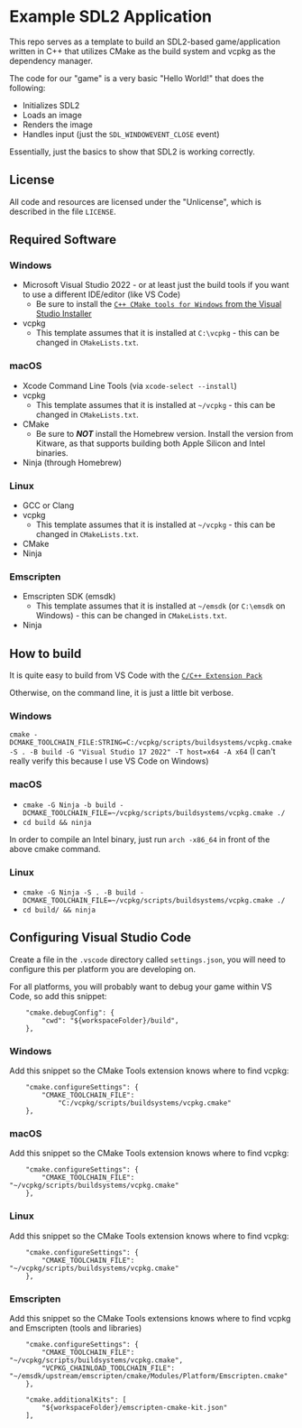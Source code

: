 # Example SDL2 Application

This repo serves as a template to build an SDL2-based game/application written in C++ that utilizes CMake as the build system and vcpkg as the dependency manager.

The code for our "game" is a very basic "Hello World!" that does the following:
* Initializes SDL2
* Loads an image
* Renders the image
* Handles input (just the `SDL_WINDOWEVENT_CLOSE` event)

Essentially, just the basics to show that SDL2 is working correctly.

## License

All code and resources are licensed under the "Unlicense", which is described in the file `LICENSE`.

## Required Software

### Windows
* Microsoft Visual Studio 2022 - or at least just the build tools if you want to use a different IDE/editor (like VS Code)
    * Be sure to install the [`C++ CMake tools for Windows` from the Visual Studio Installer](https://learn.microsoft.com/en-us/cpp/build/cmake-projects-in-visual-studio)
* vcpkg
    * This template assumes that it is installed at `C:\vcpkg` - this can be changed in `CMakeLists.txt`.

### macOS
* Xcode Command Line Tools (via `xcode-select --install`)
* vcpkg
    * This template assumes that it is installed at `~/vcpkg` - this can be changed in `CMakeLists.txt`.
* CMake
    * Be sure to ***NOT*** install the Homebrew version. Install the version from Kitware, as that supports building both Apple Silicon and Intel binaries.
* Ninja (through Homebrew)

### Linux
* GCC or Clang
* vcpkg
    * This template assumes that it is installed at `~/vcpkg` - this can be changed in `CMakeLists.txt`.
* CMake
* Ninja

### Emscripten
* Emscripten SDK (emsdk)
    * This template assumes that it is installed at `~/emsdk` (or `C:\emsdk` on Windows) - this can be changed in `CMakeLists.txt`.
* Ninja

## How to build

It is quite easy to build from VS Code with the [`C/C++ Extension Pack`](https://marketplace.visualstudio.com/items?itemName=ms-vscode.cpptools-extension-pack)

Otherwise, on the command line, it is just a little bit verbose.

### Windows

`cmake -DCMAKE_TOOLCHAIN_FILE:STRING=C:/vcpkg/scripts/buildsystems/vcpkg.cmake -S . -B build -G "Visual Studio 17 2022" -T host=x64 -A x64` (I can't really verify this because I use VS Code on Windows)

### macOS

* `cmake -G Ninja -b build -DCMAKE_TOOLCHAIN_FILE=~/vcpkg/scripts/buildsystems/vcpkg.cmake ./`
* `cd build && ninja`

In order to compile an Intel binary, just run `arch -x86_64` in front of the above cmake command.

### Linux

* `cmake -G Ninja -S . -B build -DCMAKE_TOOLCHAIN_FILE=~/vcpkg/scripts/buildsystems/vcpkg.cmake ./`
* `cd build/ && ninja`


## Configuring Visual Studio Code

Create a file in the `.vscode` directory called `settings.json`, you will need to configure this per platform you are developing on.

For all platforms, you will probably want to debug your game within VS Code, so add this snippet:

```
    "cmake.debugConfig": {
        "cwd": "${workspaceFolder}/build",
    },
```

### Windows

Add this snippet so the CMake Tools extension knows where to find vcpkg:

```
    "cmake.configureSettings": {
        "CMAKE_TOOLCHAIN_FILE":
            "C:/vcpkg/scripts/buildsystems/vcpkg.cmake"
    },
```

### macOS

Add this snippet so the CMake Tools extension knows where to find vcpkg:

```
    "cmake.configureSettings": {
        "CMAKE_TOOLCHAIN_FILE": "~/vcpkg/scripts/buildsystems/vcpkg.cmake"
    },
```

### Linux

Add this snippet so the CMake Tools extension knows where to find vcpkg:

```
    "cmake.configureSettings": {
        "CMAKE_TOOLCHAIN_FILE": "~/vcpkg/scripts/buildsystems/vcpkg.cmake"
    },
```

### Emscripten

Add this snippet so the CMake Tools extensions knows where to find vcpkg and Emscripten (tools and libraries)

```
    "cmake.configureSettings": {
        "CMAKE_TOOLCHAIN_FILE": "~/vcpkg/scripts/buildsystems/vcpkg.cmake",
        "VCPKG_CHAINLOAD_TOOLCHAIN_FILE": "~/emsdk/upstream/emscripten/cmake/Modules/Platform/Emscripten.cmake"
    },

    "cmake.additionalKits": [
        "${workspaceFolder}/emscripten-cmake-kit.json"
    ],
```
